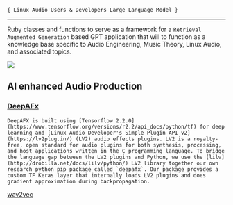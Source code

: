 `{ Linux Audio Users & Developers Large Language Model }`

---


Ruby classes and functions to serve as a framework for a `Retrieval Augmented Generation` based GPT application that will to function as a knowledge base specific to Audio Engineering, Music Theory, Linux Audio, and associated topics.

![](Pasted%20image%2020231010164114.png)


## AI enhanced Audio Production

### [DeepAFx](https://mchijmma.github.io/DeepAFx/)

```
DeepAFX is built using [Tensorflow 2.2.0](https://www.tensorflow.org/versions/r2.2/api_docs/python/tf) for deep learning and [Linux Audio Developer's Simple Plugin API v2](https://lv2plug.in/) (LV2) audio effects plugins. LV2 is a royalty-free, open standard for audio plugins for both synthesis, processing, and host applications written in the C programming language. To bridge the language gap between the LV2 plugins and Python, we use the [lilv](http://drobilla.net/docs/lilv/python/) LV2 library together our own research python pip package called `deepafx`. Our package provides a custom TF Keras layer that internally loads LV2 plugins and does gradient approximation during backpropagation.
```


[wav2vec](https://github.com/facebookresearch/fairseq/tree/main/examples/wav2vec#wav2vec-20)

